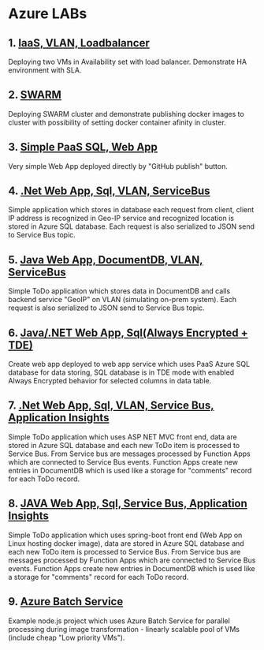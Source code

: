 # Azure LABs 

## 1. [IaaS, VLAN, Loadbalancer](iaas-vlan-loadbalancer/README.md)

Deploying two VMs in Availability set with load balancer. Demonstrate HA environment with SLA.

## 2. [SWARM](swarm/README.md)

Deploying SWARM cluster and demonstrate publishing docker images to cluster with possibility of setting docker container afinity in cluster.

## 3. [Simple PaaS SQL, Web App](simple-paas-sql-webapp/README.md)

Very simple Web App deployed directly by "GitHub publish" button.

## 4. [.Net Web App, Sql, VLAN, ServiceBus](net-webapp-sql-vnet-servicebus/README.md)

Simple application which stores in database each request from client, client IP address is recognized in Geo-IP service and recognized location is stored in Azure SQL database. Each request is also serialized to JSON send to Service Bus topic.

## 5. [Java Web App, DocumentDB, VLAN, ServiceBus](java-webapp-documentdb-servicebus/README.md)

Simple ToDo application which stores data in DocumentDB and calls backend service "GeoIP" on VLAN (simulating on-prem system). Each request is also serialized to JSON send to Service Bus topic.

## 6. [Java/.NET Web App, Sql(Always Encrypted + TDE)](java-net-webapp-sql-always-encrypted/README.md)

Create web app deployed to web app service which uses PaaS Azure SQL database for data storing, SQL database is in TDE mode with enabled Always Encrypted behavior for selected columns in data table.

## 7. [.Net Web App, Sql, VLAN, Service Bus, Application Insights](net-webapp-sql-servicebus-insights/README.md)

Simple ToDo application which uses ASP NET MVC front end, data are stored in Azure SQL database and each new ToDo item is processed to Service Bus. From Service bus are messages processed by Function Apps which are connected to Service Bus events. Function Apps create new entries in DocumentDB which is used like a storage for "comments" record for each ToDo record.  

## 8. [JAVA Web App, Sql, Service Bus, Application Insights](java-webapp-sql-servicebus-insights/README.md)

Simple ToDo application which uses spring-boot front end (Web App on Linux hosting docker image), data are stored in Azure SQL database and each new ToDo item is processed to Service Bus. From Service bus are messages processed by Function Apps which are connected to Service Bus events. Function Apps create new entries in DocumentDB which is used like a storage for "comments" record for each ToDo record. 

## 9. [Azure Batch Service](azbatch/README.md)

Example node.js project which uses Azure Batch Service for parallel processing during image transformation - linearly scalable pool of VMs (include cheap "Low priority VMs").    